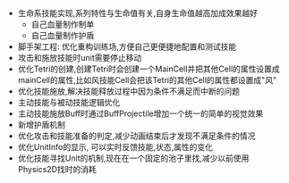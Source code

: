 - 生命系技能实现,系列特性与生命值有关,自身生命值越高加成效果越好
    - 自己血量制作制单
    - 自己血量制作护盾
- 脚手架工程: 优化重构训练场,方便自己更便捷地配置和测试技能
- 攻击和施放技能时unit需要停止移动
- 优化Tetri的创建,创建Tetri时会创建一个MainCell并把其他Cell的属性设置成mainCell的属性,比如风技能Cell会把该Tetri的其他Cell的属性都设置成"风"
- 优化技能施放,解决技能释放过程中因为条件不满足而中断的问题
- 主动技能与被动技能逻辑优化
- 主动技能施放Buff时通过BuffProjectile增加一个统一的简单的视觉效果
- 新增护盾机制
- 优化攻击和技能准备的判定,减少动画结束后才发现不满足条件的情况
- 优化UnitInfo的显示, 可以实时反馈技能,状态,属性的变化
- 优化技能寻找Unit的机制,现在在一个固定的池子里找,减少以前使用Physics2D找时的消耗